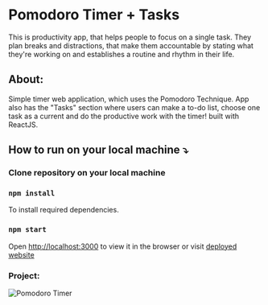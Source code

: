 # Pomodoro Timer + Tasks
This is productivity app, that helps people to focus on a single task. They plan breaks and distractions, that make them accountable by stating what they're working on and establishes a routine and rhythm in their life.

## About:
Simple timer web application, which uses the Pomodoro Technique. App also has the "Tasks" section where users can make a to-do list, choose one task as a current and do the productive work with the timer! built with ReactJS.

## How to run on your local machine :arrow_heading_down:

### Clone repository on your local machine
### `npm install`
To install required dependencies.

### `npm start`
Open [http://localhost:3000](http://localhost:3000) to view it in the browser or visit [deployed website](https://zaridzeorion.github.io/pomodoro-timer/)


### Project:

![Pomodoro Timer](https://i.ibb.co/v4QHcPz/Screenshot-4.png)
